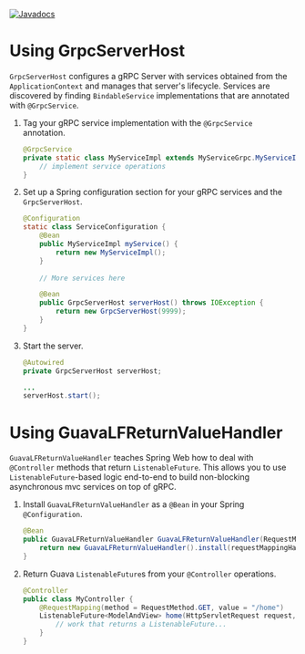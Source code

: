 [![Javadocs](https://javadoc.io/badge/com.salesforce.servicelibs/grpc-spring.svg)](https://javadoc.io/doc/com.salesforce.servicelibs/grpc-spring)

Using GrpcServerHost
====================
`GrpcServerHost` configures a gRPC Server with services obtained from the `ApplicationContext` and manages that server's 
lifecycle. Services are discovered by finding `BindableService` implementations that are annotated with `@GrpcService`.

1. Tag your gRPC service implementation with the `@GrpcService` annotation.
   ```java
   @GrpcService
   private static class MyServiceImpl extends MyServiceGrpc.MyServiceImplBase {
       // implement service operations
   }
   ```
   
2. Set up a Spring configuration section for your gRPC services and the `GrpcServerHost`.
   ```java
   @Configuration
   static class ServiceConfiguration {
       @Bean
       public MyServiceImpl myService() {
           return new MyServiceImpl();
       }
    
       // More services here

       @Bean
       public GrpcServerHost serverHost() throws IOException {
           return new GrpcServerHost(9999);
       }
   }
   ```
   
3. Start the server.
   ```java
   @Autowired
   private GrpcServerHost serverHost;

   ...
   serverHost.start();

   ```

Using GuavaLFReturnValueHandler
===============================
`GuavaLFReturnValueHandler` teaches Spring Web how to deal with `@Controller` methods that return `ListenableFuture`. 
This allows you to use `ListenableFuture`-based logic end-to-end to build non-blocking asynchronous mvc services on top 
of gRPC.

1. Install `GuavaLFReturnValueHandler` as a `@Bean` in your Spring `@Configuration`.
   ```java
   @Bean
   public GuavaLFReturnValueHandler GuavaLFReturnValueHandler(RequestMappingHandlerAdapter requestMappingHandlerAdapter) {
       return new GuavaLFReturnValueHandler().install(requestMappingHandlerAdapter);
   }
   ```
   
2. Return Guava `ListenableFuture`s from your `@Controller` operations.
   ```java
   @Controller
   public class MyController {
       @RequestMapping(method = RequestMethod.GET, value = "/home")
       ListenableFuture<ModelAndView> home(HttpServletRequest request, Model model) {
           // work that returns a ListenableFuture...
       }
   }
   ```
